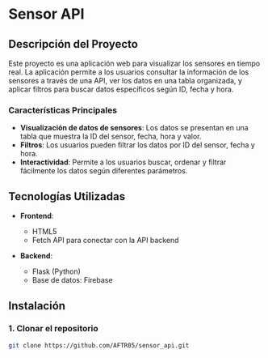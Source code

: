# Sensor API

## Descripción del Proyecto

Este proyecto es una aplicación web para visualizar los sensores en tiempo real. La aplicación permite a los usuarios consultar la información de los sensores a través de una API, ver los datos en una tabla organizada, y aplicar filtros para buscar datos específicos según ID, fecha y hora.


### Características Principales

- **Visualización de datos de sensores**: Los datos se presentan en una tabla que muestra la ID del sensor, fecha, hora y valor.
- **Filtros**: Los usuarios pueden filtrar los datos por ID del sensor, fecha y hora.
- **Interactividad**: Permite a los usuarios buscar, ordenar y filtrar fácilmente los datos según diferentes parámetros.

## Tecnologías Utilizadas

- **Frontend**:
  - HTML5
  - Fetch API para conectar con la API backend

- **Backend**:
  - Flask (Python)
  - Base de datos: Firebase

## Instalación

### 1. Clonar el repositorio

```bash
git clone https://github.com/AFTR05/sensor_api.git

